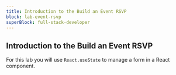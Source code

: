 ```yaml
---
title: Introduction to the Build an Event RSVP
block: lab-event-rsvp
superBlock: full-stack-developer
---
```


## Introduction to the Build an Event RSVP

For this lab you will use <code>React.useState</code> to manage a form in a React component.
